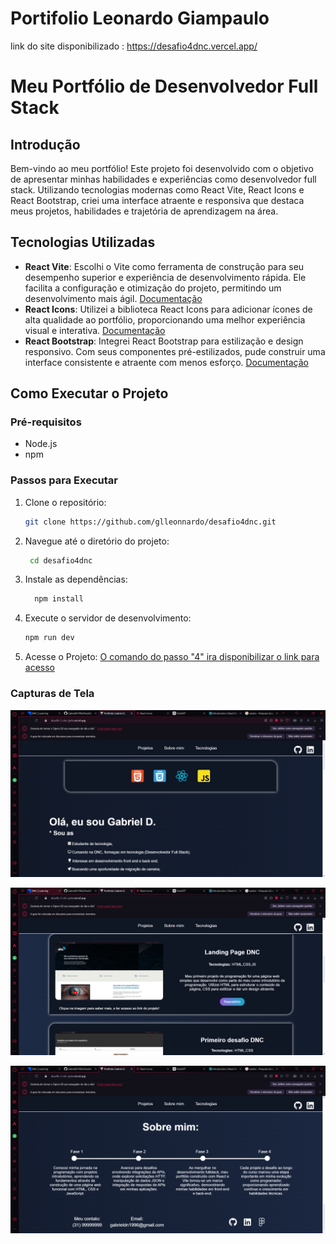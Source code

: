 # Portifolio Leonardo Giampaulo

link do site disponibilizado : https://desafio4dnc.vercel.app/


# Meu Portfólio de Desenvolvedor Full Stack

## Introdução

Bem-vindo ao meu portfólio! Este projeto foi desenvolvido com o objetivo de apresentar minhas habilidades e experiências como desenvolvedor full stack. Utilizando tecnologias modernas como React Vite, React Icons e React Bootstrap, criei uma interface atraente e responsiva que destaca meus projetos, habilidades e trajetória de aprendizagem na área.

## Tecnologias Utilizadas

- **React Vite**: Escolhi o Vite como ferramenta de construção para seu desempenho superior e experiência de desenvolvimento rápida. Ele facilita a configuração e otimização do projeto, permitindo um desenvolvimento mais ágil.
    [Documentação](https://pt.vitejs.dev/guide/)
- **React Icons**: Utilizei a biblioteca React Icons para adicionar ícones de alta qualidade ao portfólio, proporcionando uma melhor experiência visual e interativa.
    [Documentação](https://react-icons.github.io/react-icons/)
- **React Bootstrap**: Integrei React Bootstrap para estilização e design responsivo. Com seus componentes pré-estilizados, pude construir uma interface consistente e atraente com menos esforço.
    [Documentação](https://react-bootstrap.netlify.app/docs/getting-started/introduction)


## Como Executar o Projeto

### Pré-requisitos

- Node.js 
- npm 

### Passos para Executar

1. Clone o repositório:
    ```sh
    git clone https://github.com/glleonnardo/desafio4dnc.git

2. Navegue até o diretório do projeto:
    ```sh
     cd desafio4dnc

3. Instale as dependências:
    ```sh
      npm install
4. Execute o servidor de desenvolvimento:
    ```sh
    npm run dev
5. Acesse o Projeto:
    [O comando do passo "4" ira disponibilizar o link para acesso](http://localhost:5173/)

### Capturas de Tela

![Print da tela inicial da pagina.](./src/assets/Tela-inicial.png)
    
![Print da tela onde estão apresentados os projetos.](./src/assets/Tela-de-projetos.png)

![Print da tela com a timeline sobre mim e footer.](./src/assets/Tela-Sobre-Min.png)


